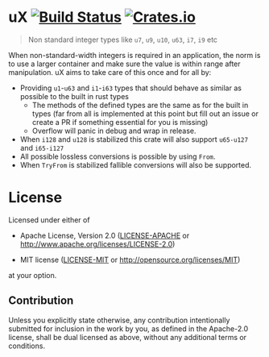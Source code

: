 # uX [![Build Status](https://travis-ci.org/kjetilkjeka/uX.svg?branch=master)](https://travis-ci.org/kjetilkjeka/uX) [![Crates.io](https://img.shields.io/crates/v/ux.svg)](https://crates.io/crates/ux)

> Non standard integer types like `u7`, `u9`, `u10`, `u63`, `i7`, `i9` etc

When non-standard-width integers is required in an application, the norm is to use a larger container and make sure the value is within range after manipulation. uX aims to take care of this once and for all by:
 - Providing `u1`-`u63` and `i1`-`i63` types that should behave as similar as possible to the built in rust types
     - The methods of the defined types are the same as for the built in types (far from all is implemented at this point but fill out an issue or create a PR if something essential for you is missing)
     - Overflow will panic in debug and wrap in release.
 - When `i128` and `u128` is stabilized this crate will also support `u65-u127` and `i65-i127`
 - All possible lossless conversions is possible by using `From`.
 - When `TryFrom` is stabilized fallible conversions will also be supported.

# License

Licensed under either of

- Apache License, Version 2.0 ([LICENSE-APACHE](LICENSE-APACHE) or
  http://www.apache.org/licenses/LICENSE-2.0)

- MIT license ([LICENSE-MIT](LICENSE-MIT) or http://opensource.org/licenses/MIT)

at your option.

## Contribution

Unless you explicitly state otherwise, any contribution intentionally submitted
for inclusion in the work by you, as defined in the Apache-2.0 license, shall be
dual licensed as above, without any additional terms or conditions.
